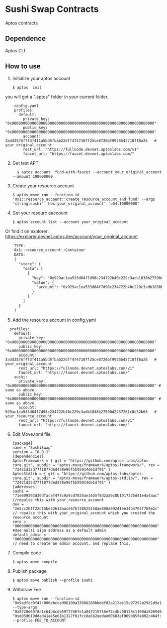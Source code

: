 # Sushi Swap Contracts
Aptos contracts

## Dependence
Aptos CLI

## How to use

1. Initialize your aptos account
    ```shell
    $ aptos  init
    ```
you will get a ".aptos" folder in your current folder.

```shell
    config.yaml
    profiles:
      default:
        private_key: "0x0000000000000000000000000000000000000000000000000000000000000000"
        public_key: "0x0000000000000000000000000000000000000000000000000000000000000000"
        account: 3add3576f7f3f411a5bd5fbab22dff4747107f25ce8726bf9926542718ff8a26   # your_original_account
        rest_url: "https://fullnode.devnet.aptoslabs.com/v1"
        faucet_url: "https://faucet.devnet.aptoslabs.com/"
```
2. Get test APT

    ```shell
      $ aptos account  fund-with-faucet --account your_original_account --amount 100000000
    ```
3. Create your resource account

    ```shell
    $ aptos move run --function-id '0x1::resource_account::create_resource_account_and_fund' --args 'string:sushi' 'hex:your_original_account' 'u64:10000000'
    ```
4. Get your resourc eaccount 
    ```shell
    $ aptos account list --account your_original_account
    ```

Or find it on explorer: https://explorer.devnet.aptos.dev/account/your_original_account

  ```txt
      TYPE:
      0x1::resource_account::Container
      DATA:
      {
        "store": {
          "data": [
            {
              "key": "0x929ac1ea533d04f7d98c234722b40c229c3adb1838b27590d2237261c8d52b68",
              "value": {
                "account": "0x929ac1ea533d04f7d98c234722b40c229c3adb1838b27590d2237261c8d52b68"  # your_resource_account
              }
            }
          ]
        }
      }
  ```
5. Add the resource account in config.yaml

  ```shell
    profiles:
      default:
        private_key: "0x0000000000000000000000000000000000000000000000000000000000000000"
        public_key: "0x0000000000000000000000000000000000000000000000000000000000000000"
        account: 3add3576f7f3f411a5bd5fbab22dff4747107f25ce8726bf9926542718ff8a26   # your_original_account
        rest_url: "https://fullnode.devnet.aptoslabs.com/v1"
        faucet_url: "https://faucet.devnet.aptoslabs.com/"
      sushi:
        private_key: "0x0000000000000000000000000000000000000000000000000000000000000000" # same as above
        public_key: "0x0000000000000000000000000000000000000000000000000000000000000000" # same as above
        account: 929ac1ea533d04f7d98c234722b40c229c3adb1838b27590d2237261c8d52b68   # your_resource_account
        rest_url: "https://fullnode.devnet.aptoslabs.com/v1"
        faucet_url: "https://faucet.devnet.aptoslabs.com/"

  ```


6. Edit Move.toml file

      ```shell
    [package]
    name = "SushiSwap"
    version = "0.0.1"
    [dependencies]
    AptosFramework = { git = "https://github.com/aptos-labs/aptos-core.git", subdir = "aptos-move/framework/aptos-framework/", rev = "72421d32d77f1877ded478e96f5b95914de1df91" }
    AptosStdlib = { git = "https://github.com/aptos-labs/aptos-core.git", subdir = "aptos-move/framework/aptos-stdlib/", rev = "72421d32d77f1877ded478e96f5b95914de1df91" }
    [addresses]
    sushi = "71e609393d30dfacaf477c9a9cd7824ae14b5f8d2a20c0b1917325d41e4a4aac" //repalce this with your_resource_account 
    dev = "2e5cc2bff22d15be32613aace67b7386251b8ae808a99241ee34b4703f780e2c" // repalce this with your_original_account which you created the resource account 
    zero = "0000000000000000000000000000000000000000000000000000000000000000"
    #Use multi sign address as a default admin
    default_admin = "0000000000000000000000000000000000000000000000000000000000000000" // need to create an admin account, and replace this.
    ``` 
7. Compile code
    ```shell
    $ aptos move compile
    ```
8. Publish package
      ```shell
      $ aptos move publish --profile sushi
      ```

9. Withdraw Fee 

    ```
    $ aptos move run --function-id "0x9adfcc0f47c006ebccad98109a33986280bbdef82a212ae15c97292a2981d9e1::swap::withdraw_fee" --type-args "0x5728d69f8a1c64b4cdb59f7746fe1a847215716e77c4bc90128c1100da826946::matic::Polygon" "0xe05d610ddad41a45e61b1327f01fcc0a582eedae00683ef969b85fa892c4b4f::usdt::Tether" --profile FEE_TO_ACCOUNT

    ```